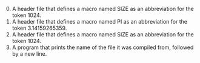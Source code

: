 0. A header file that defines a macro named SIZE as an abbreviation for the token 1024.
1. A header file that defines a macro named PI as an abbreviation for the token 3.14159265359.
0. A header file that defines a macro named SIZE as an abbreviation for the token 1024.
2. A program that prints the name of the file it was compiled from, followed by a new line.
